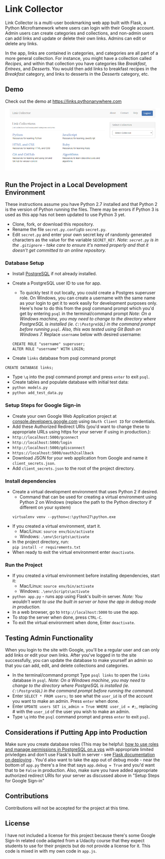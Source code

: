 # Link Collector

Link Collector is a multi-user bookmarking web app built with Flask, a Python Microframework where users can login with their Google account. Admin users can create categories and collections, and non-admin users can add links and update or delete their own links. Admins can edit or delete any links.

In the app, links are contained in categories, and categories are all part of a more general collection. For instance, you might have a collection called <em>Recipes</em>, and within that collection you have categories like <em>Breakfast</em>, <em>Entrees</em>, and <em>Desserts</em>. You would then add links to breakfast recipes in the <em>Breakfast</em> category, and links to desserts in the <em>Desserts</em> category, etc.

## Demo

Check out the demo at https://links.pythonanywhere.com

![Link Collector Screenshot](screenshots/link-collector.png)

## Run the Project in a Local Development Environment

These instructions assume you have Python 2.7 installed and that Python 2 is the version of Python running the files. There may be errors if Python 3 is used as this app has not been updated to use Python 3 yet.

* Clone, fork, or download this repository.
* Rename the file `secret.py.config`to `secret.py`.
* Edit `secret.py` and enter your own secret key of randomly generated characters as the value for the variable `SECRET_KEY`. _Note: `secret.py` is in the `.gitignore` - take care to ensure it's named properly and that it doesn't get committed to an online repository._


### Database Setup

* Install [PostgreSQL](https://www.postgresql.org/) if not already installed.
* Create a PostgreSQL user ID to use for app. 
  * To quickly test it out locally, you could create a Postgres superuser role. On Windows, you can create a username with the same name as your login to get it to work easily for development purposes only. Here's how to do this from the psql command prompt which you'd get by entering `psql` in the terminal/command prompt _Note: On a Windows machine, you may need to change to the directory where PostgreSQL is installed (ie. `C:\PostgreSQL`) in the command prompt before running `psql`. Also, this was tested using Git Bash on Windows 7._
  Replace `username` below with desired username:

   ```
   CREATE ROLE "username" superuser;
   ALTER ROLE "username" WITH LOGIN;
   ```
* Create `links` database from psql command prompt 
```
CREATE DATABASE links;
```
* Type `\q` into the psql command prompt and press `enter` to exit `psql`.
* Create tables and populate database with initial test data:
 * `python models.py` 
 * `python add_test_data.py`
 
### Setup Steps for Google Sign-in
* Create your own Google Web Application project at [console.developers.google.com](https://console.developers.google.com) using `OAuth Client ID` for credentials.
* Add these Authorized Redirect URIs (you'd want to change these to appropriate URLs using https for your server if using in production.):
 * `http://localhost:5000/gconnect`
 * `http://localhost:5000/login`
 * `http://localhost:5000/gdisconnect`
 * `https://localhost:5000/oauth2callback`
* Download JSON for your web application from Google and name it `client_secrets.json`.
* Add `client_secrets.json` to the root of the project directory.

### Install dependencies
* Create a virtual development environment that uses Python 2 if desired.
  * Command that can be used for creating a virtual environment using Python 2 on Windows (replace the path to the Python directory if different on your system)
  ```
  virtualenv venv --python=c:\python27\python.exe
  ```
* If you created a virtual environment, start it.
  * Mac/Linux: `source env/bin/activate`
  * Windows: `.\env\Scripts\activate`
* In the project directory, run:  
`pip install -r requirements.txt`
* When ready to exit the virtual environment enter `deactivate`.

### Run the Project
* If you created a virtual environment before installing dependencies, start it:
  * Mac/Linux: `source env/bin/activate`
  * Windows: `.\env\Scripts\activate`
* `python app.py` - runs app using Flask's built-in server. _Note: You wouldn't want to use the built in server or have the app in debug mode in production._
* In a web browser, go to `http://localhost:5000` to use the app.
* To stop the server when done, press `CTRL-C`.
* To exit the virtual environment when done, Enter `deactivate`.

## Testing Admin Functionality
When you login to the site with Google, you'll be a regular user and can only add links or edit your own links. After you've logged in to the site successfully, you can update the database to make yourself an admin so that you can add, edit, and delete collections and categories.

* In the terminal/command prompt Type `psql links` to open the `links` database in `psql`. _Note: On a Windows machine, you may need to change to the directory where PostgreSQL is installed (ie. `C:\PostgreSQL`) in the command prompt before running the command._
* Enter `SELECT * FROM users;` to see what the `user_id` is of the account you want to make an admin. Press `enter` when done.
* Enter `UPDATE users SET is_admin = True WHERE user_id = #;`, replacing # with the `user_id` of the user you wish to make an admin. 
* Type `\q` into the `psql` command prompt and press `enter` to exit `psql`.

## Considerations if Putting App into Production

Make sure you create database roles (This may be helpful: [how to use roles and manage permissions in PostgreSQL on a vps]( https://www.digitalocean.com/community/tutorials/how-to-use-roles-and-manage-grant-permissions-in-postgresql-on-a-vps--2) with appropriate limited privledges and don't use Flask's built in server - see [Flask documentation on deploying](http://flask.pocoo.org/docs/1.0/deploying/) . You'd also want to take the app out of debug mode - near the bottom of `app.py` there's a line that says `app.debug = True` and you'd want that to be `False` in production. Also, make sure you have added appropriate authorized redirect URIs for your server as discussed above in "Setup Steps for Google Sign-in"

## Contributions

Contributions will not be accepted for the project at this time.

## License

I have not included a license for this project because there's some Google Sign-In related code adapted from a Udacity course that they expect students to use for their projects but do not provide a license for it. This code is mixed in with my own code in `app.js`. 
